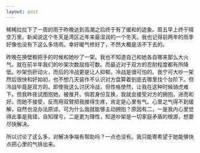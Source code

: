 ```yaml
---
layout: post
---
```


稀稀拉拉下了一周的雨于昨晚达到高潮之后终于有了缓和的迹象。周五早上终于晴空万里。新闻说这个冬天是湾区近年来最湿润的一个冬天。我也记得前两年的雨季好像也没有下这么多场雨。幸好暖气修好了，不然大概是活不下去的。

昨晚在换壁橱把手的时候和她吵了一架。我也不知道自己和她各自哪来那么大火气。就在前半年我们的吵架次数屈指可数。而最近对于双方的忍耐程度都有所降低。吵架伤肝动火，而后的冷战更是让人抑郁。冷战是很可怕的。我宁可大吵一架然后很快和好如初，也不想几天装作不认识对方盘算着到底去哪里找个台阶下。但冷战毕竟是双方的。即使我这么讨厌冷战，但性格使然，让我在这种时候骑虎难下。但我昨夜试图抱她，被推开。倘若身份互换，我就会接受对方的拥抱，进而和好。而她不接受，反而用双臂把我推得生疼，肯定是心里有气。心里之气得不到缓解，自然也没办法原谅。可为什么我就能够主动拥抱？原因有二，一是我内心里觉得此事是我错，自知理亏，二是更为理性，知道吵架是一切家庭矛盾的根源，想要尽快解决。

所以讨论了这么多，对解决争端有帮助吗？一点也没有。我只能寄希望于她能够快点把心里的气排出来。